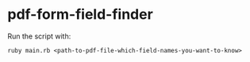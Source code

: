 # pdf-form-field-finder

Run the script with:
```
ruby main.rb <path-to-pdf-file-which-field-names-you-want-to-know>
```
